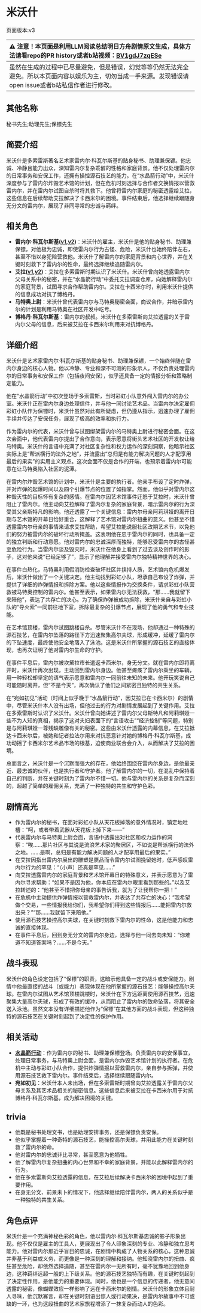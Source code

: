# 米沃什
页面版本:v3
 

| :warning: 注意！本页面是利用LLM阅读总结明日方舟剧情原文生成，具体方法请看repo的PR history或者b站视频：[BV1gdJ7zqESe](https://www.bilibili.com/video/BV1gdJ7zqESe/)         |
|:----------------------------|
| 虽然在生成的过程中已尽量避免，但是错误，幻觉等等仍然无法完全避免。所以本页面内容以娱乐为主，切勿当成一手来源。发现错误请open issue或者b站私信作者进行修改。|



## 其他名称
秘书先生;助理先生;保镖先生
## 简要介绍
米沃什是多索雷斯著名艺术家雷内尔·科瓦尔斯基的贴身秘书、助理兼保镖。他忠诚、冷静且能力出众，深知雷内尔复杂乖僻的性格和家庭背景。他不仅处理雷内尔的日常事务和安保工作，还拥有操控源石技艺的能力。在“水晶箭行动”中，米沃什深度参与了雷内尔炸毁艺术馆的计划，但在危机时刻选择与合作者交换情报以营救雷内尔，并在雷内尔试图自杀时将其救下。他曾将雷内尔家庭的秘密透露给艾拉，这些信息在后续帮助艾拉解决了卡西米尔的困境。事件结束后，他选择继续跟随身无分文的雷内尔，展现了非同寻常的忠诚与羁绊。
## 相关角色
-   **雷内尔·科瓦尔斯基([v1](../chars/extended_char_9d2b63.md),[v2](extended_char_9d2b63.md))**：米沃什的雇主，米沃什是他的贴身秘书、助理兼保镖，对他极为忠诚，即使雷内尔行为古怪、危险，米沃什也始终陪伴左右，甚至不惜以身犯险营救他。米沃什了解雷内尔的家庭背景和内心世界，并在关键时刻救下了雷内尔的性命，最终选择继续追随雷内尔。
-   **艾拉([v1](../chars/char_4123_ela.md),[v2](char_4123_ela.md))**：艾拉在多索雷斯时期认识了米沃什。米沃什曾向她透露雷内尔父母关系中的秘密，并在“水晶箭行动”中委托艾拉调查仓库，向她解释雷内尔的家庭背景，试图寻求合作帮助雷内尔。艾拉在卡西米尔时，利用米沃什提供的信息成功对抗了博格丹。
-   **马特奥上尉**：米沃什曾代表雷内尔与马特奥秘密会面，商议合作，并暗示雷内尔的计划是利用马特奥在社区开发中吃亏。
-   **博格丹·科瓦尔斯基**：雷内尔的叔叔。米沃什在多索雷斯向艾拉透露的关于雷内尔父母的信息，后来被艾拉在卡西米尔利用来对抗博格丹。
## 详细介绍
米沃什是艺术家雷内尔·科瓦尔斯基的贴身秘书、助理兼保镖，一个始终伴随在雷内尔身边的核心人物。他以冷静、专业和深不可测的形象示人，不仅负责处理雷内尔的日常事务和安保工作（包括夜间安保），似乎还具备一定的情报分析和策略制定能力。

他在“水晶箭行动”中初次登场于多索雷斯，当时彩虹小队意外闯入雷内尔的办公室。米沃什正在雷内尔身边处理信件，并与他一同讨论艺术品。当雷内尔决定雇佣彩虹小队作为保镖时，米沃什虽然对此有所疑虑，但仍遵从指示，迅速办理了雇佣手续并传达了安保任务，展现了极高的效率和执行力。

作为雷内尔的代表，米沃什曾与试图绑架雷内尔的马特奥上尉进行秘密会面。在这次会面中，他代表雷内尔提出了合作意向，表示愿意将街头艺术社区的开发权让给马特奥。米沃什的言语中充满了对社区复杂性和权力运作的深刻洞察，他暗示社区实际上是“帮派横行的法外之地”，并流露出“总归是有能力解决问题的人才配享用最后的果实”的实用主义观点。这次会面不仅是合作的开端，也预示着雷内尔可能意在让马特奥陷入社区的泥潭。

在雷内尔炸毁艺术馆的计划中，米沃什是主要的执行者。他亲手布设了定时炸弹，并对炸弹的起爆时间以及四个引爆节点的位置了如指掌。然而，他似乎对雷内尔这种毁灭性的目标怀有复杂的感情。在雷内尔因艺术馆事件迁怒于艾拉时，米沃什曾阻止了雷内尔。他主动向艾拉解释了雷内尔复杂的家庭背景，暗示雷内尔的行为深受其父亲斯特凡的影响。他还透露了一个关键信息：雷内尔母亲阿莉琪娅的离开日期与艺术馆的开幕日恰好重合，这解释了艺术馆对雷内尔扭曲的意义。他甚至不惜透露雷内尔母亲的事情来请求艾拉帮助，希望艾拉能说服社区改期艺术节，以免他们的努力被雷内尔的破坏行动所掩盖。这表明他在忠于雷内尔的同时，也具备一定的独立判断和行动意愿。他对雷内尔的忠诚深厚而独特，能够忍受雷内尔的古怪甚至危险行为。当雷内尔谈及毁灭时，米沃什在他身上看到了过去谈及创作时的影子，这对他来说“已经足够了”，显示了他理解并接受雷内尔独特精神世界的决心。

在事件白热化，马特奥利用假消防检查破坏社区并挟持人质，艺术馆内危机爆发后，米沃什做出了一个关键决定。他主动找到彩虹小队，坦承自己布设了炸弹，并提供了详细的炸弹情报和拆除方案。他以这些情报作为交换条件，请求彩虹小队营救被马特奥控制的雷内尔。他甚至表示，如果雷内尔无法获救，“那......我就留下来陪他”，表达了共存亡的决心。为了确保炸弹被成功拆除，米沃什亲自与彩虹小队的“导火索”一同前往地下室，拆除最复杂的引爆节点，展现了他的勇气和专业技能。

在艺术馆顶楼，雷内尔试图跳楼自杀。尽管米沃什不在现场，他却通过一种特殊的源石技艺，在雷内尔坠落的路径下方迅速聚集高尔夫球，形成缓冲，延缓了雷内尔的下坠速度，最终使他安全地落入了泳池。这是米沃什所掌握的源石技艺的直接体现，也再次证明了他对雷内尔生命的守护。

在事件平息后，雷内尔被坎黛拉市长遣返卡西米尔，身无分文。就在雷内尔即将离开时，米沃什再次出现，主动回到雷内尔身边。他甚至瘫痪了雷内尔乘坐的车辆，用一种轻松却坚定的语气表示愿意和雷内尔一同前往未知的未来。他开玩笑说自己可能随时离开，但“不是今天”，再次确认了他们之间紧密且独特的共生关系。

在“宛如初见”活动（时间上似乎晚于“水晶箭行动”，因艾拉已在卡西米尔）的剧情中，尽管米沃什本人没有出场，但他过去的行为对剧情发展起到了关键作用。艾拉在多索雷斯时认识了米沃什。米沃什曾向她讲述了雷内尔父母斯特凡和阿莉琪娅一些不为人知的真相，揭示了这对夫妇表面下的“言语攻击”“经济控制”等问题，特别是与阿莉琪娅一尊残缺雕像有关的秘密。这些由米沃什透露的内幕信息，在艾拉抵达卡西米尔后，被她和记者拉法尔用来对抗恶意针对她的博格丹·科瓦尔斯基，成功动摇了卡西米尔艺术品市场的根基，迫使商业联合会介入，从而解决了艾拉的困境。

总而言之，米沃什是一个沉默而强大的存在，他始终围绕在雷内尔身边，是他最亲近、最忠诚的伙伴，也是执行者和守护者。他了解雷内尔的一切，在混乱中保持着自己的判断，并在关键时刻为了雷内尔不惜一切。他与雷内尔的关系是复杂而深刻的，超越了简单的雇佣关系，充满了一种独特的共生和守护色彩。
## 剧情高光
*   作为雷内尔的秘书，在面对彩虹小队从天花板掉落的意外情况时，镇定地吐槽：“呵，或者带着武器从天花板上掉下来——”
*   代表雷内尔与马特奥上尉会面，言语中透露出对社区和权力运作的洞察：“唉......那片社区与其说是流浪艺术家的聚居区，不如说是帮派横行的法外之地。......是啊，总归是有能力解决问题的人才配享用最后的果实。”
*   在艾拉因指出雷内尔展出的雕塑是赝品而令雷内尔试图挽留她时，低声感叹雷内尔行为的罕见：“（小声）还真是罕见......”
*   向艾拉透露雷内尔的家庭背景和艺术馆开幕日的特殊意义，并表示愿意为了雷内尔寻求帮助：“如果不是因为他，你本应在雷内尔眼里看到那些的。”以及艾拉转述的：“他甚至不惜把你母亲的事告诉我，就为了让我帮你一把！”
*   在危机中主动提供炸弹情报以营救雷内尔，并表达了共存亡的决心：“我希望做个交易，一些情报我给你们，我希望你们得到这些情报后......能把雷内尔救出来？”“那......我就留下来陪他。”
*   使用源石技艺操控高尔夫球，在关键时刻救下雷内尔的性命，这是他能力和忠诚的直接体现。
*   在事件平息后，回到身无分文的雷内尔身边，选择与他一同去向未知：“你难道不知道答案吗？......不是今天。”
## 战斗表现
米沃什的角色设定包括了“保镖”的职责，这暗示他具备一定的战斗或安保能力。剧情中他最直接的战斗（或能力）表现体现在他所掌握的源石技艺：能够操控高尔夫球。在雷内尔试图从艺术馆顶楼跳楼时，米沃什在下方远距离使用源石技艺，迅速聚集大量高尔夫球，形成了有效的缓冲，从而阻止了雷内尔的致命坠落，将其安全送入泳池。虽然文本没有详细描述他作为“保镖”在其他方面的战斗表现，但这种独特的源石技艺在关键时刻起到了决定性的保护作用。
## 相关活动
-   **[水晶箭行动](../stories/act32side.md)**：作为雷内尔的秘书、助理兼保镖登场。负责雷内尔的安保事宜，处理日常事务，与马特奥上尉会面，是雷内尔炸毁艺术馆计划的执行者。在危机中主动与彩虹小队合作，提供炸弹情报以营救雷内尔，亲自参与拆弹，并使用源石技艺救下雷内尔。事件结束后，选择继续跟随雷内尔。
-   **宛如初见**：米沃什本人未出场，但在多索雷斯时期曾向艾拉透露关于雷内尔父母关系及其艺术品相关的秘密信息。这些信息后来被艾拉在卡西米尔用于对抗博格丹·科瓦尔斯基，成为解决困境的关键。
## trivia
*   他既是秘书处理文书，也是助理安排事务，还是保镖负责安保。
*   他似乎掌握着一种奇特的源石技艺，能操控高尔夫球，并用此能力在关键时刻救了雷内尔的命。
*   他对雷内尔的忠诚非比寻常，甚至愿意为他牺牲。
*   他了解雷内尔复杂扭曲的内心世界和不幸的家庭背景，并能以此解释雷内尔的行为。
*   他在多索雷斯向艾拉透露的信息，在艾拉后续解决卡西米尔的困境中起到了重要作用。
*   在身无分文、前景未卜的情况下，他选择继续陪伴雷内尔，两人的关系似乎是一种独特的共生关系。
## 角色点评
米沃什是一个充满神秘色彩的角色，他以雷内尔·科瓦尔斯基忠诚的影子形象出现。他不仅仅是雇主的工具人，更展现出了令人印象深刻的专业、冷静和独立思考能力。他对雷内尔那近乎盲目的忠诚，在剧情中构成了人物关系的核心，这种忠诚并非基于利益或义务，而更像是一种深刻的理解和接纳。他知晓雷内尔的扭曲、疯狂甚至危险，却依然选择追随，甚至在雷内尔一无所有时，毫不犹豫地回到他身边，这种羁绊远超一般的上下级关系。他的源石技艺独特而有趣，在关键时刻起到了决定性作用，是他能力的重要体现。同时，他也是一个信息的传递者，他无意间透露的秘密，像蝴蝶效应一样影响了远在卡西米尔的剧情。米沃什的形象立体且耐人寻味，他沉默寡言，却在关键时刻语出惊人或行动果决，是雷内尔故事中不可或缺的一环，也为这段扭曲的艺术家旅程增添了一抹复杂而动人的色彩。